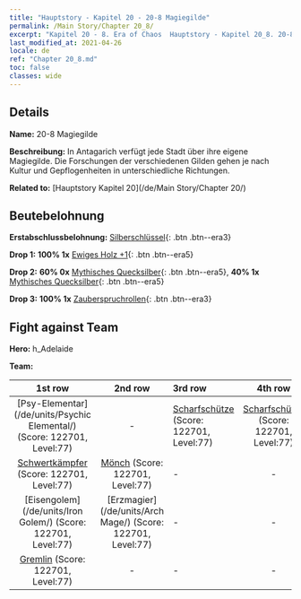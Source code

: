 ```yaml
---
title: "Hauptstory - Kapitel 20 - 20-8 Magiegilde"
permalink: /Main Story/Chapter 20_8/
excerpt: "Kapitel 20 - 8. Era of Chaos  Hauptstory - Kapitel 20_8. 20-8 Magiegilde"
last_modified_at: 2021-04-26
locale: de
ref: "Chapter 20_8.md"
toc: false
classes: wide
---
```


## Details

 **Name:** 20-8 Magiegilde

 **Beschreibung:** In Antagarich verfügt jede Stadt über ihre eigene Magiegilde. Die Forschungen der verschiedenen Gilden gehen je nach Kultur und Gepflogenheiten in unterschiedliche Richtungen.

 **Related to:** [Hauptstory Kapitel 20](/de/Main Story/Chapter 20/)

## Beutebelohnung

 **Erstabschlussbelohnung:** [Silberschlüssel](/ItemsDE/con_693/){: .btn .btn--era3}

 **Drop 1:** **100% 1x** [Ewiges Holz +1](/ItemsDE/mat_69/){: .btn .btn--era5}

 **Drop 2:** **60% 0x** [Mythisches Quecksilber](/ItemsDE/mat_63/){: .btn .btn--era5}, **40% 1x** [Mythisches Quecksilber](/ItemsDE/mat_63/){: .btn .btn--era5}

 **Drop 3:** **100% 1x** [Zauberspruchrollen](/ItemsDE/con_694/){: .btn .btn--era3}


## Fight against Team
 **Hero:** h_Adelaide

 **Team:**


  | 1st row | 2nd row | 3rd row | 4th row |
  |:----:|:----:|:----|:----:|
  | [Psy-Elementar](/de/units/Psychic Elemental/) (Score: 122701, Level:77)  | - | [Scharfschütze](/de/units/Marksman/) (Score: 122701, Level:77)  | [Scharfschütze](/de/units/Marksman/) (Score: 122701, Level:77)  |
  | [Schwertkämpfer](/de/units/Swordsman/) (Score: 122701, Level:77)  | [Mönch](/de/units/Monk/) (Score: 122701, Level:77)  | - | - |
  | [Eisengolem](/de/units/Iron Golem/) (Score: 122701, Level:77)  | [Erzmagier](/de/units/Arch Mage/) (Score: 122701, Level:77)  | - | - |
  | [Gremlin](/de/units/Gremlin/) (Score: 122701, Level:77)  | - | - | - |


